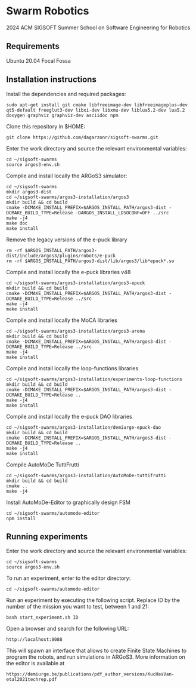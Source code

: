 # Swarm Robotics
2024 ACM SIGSOFT Summer School on Software Engineering for Robotics

## Requirements

Ubuntu 20.04 Focal Fossa

## Installation instructions

Install the dependencies and required packages:

```
sudo apt-get install git cmake libfreeimage-dev libfreeimageplus-dev qt5-default freeglut3-dev libxi-dev libxmu-dev liblua5.2-dev lua5.2 doxygen graphviz graphviz-dev asciidoc npm
```

Clone this repository in $HOME:

```
git clone https://github.com/dagarzonr/sigsoft-swarms.git
```

Enter the work directory and source the relevant environmental variables:

```
cd ~/sigsoft-swarms
source argos3-env.sh
```

Compile and install locally the ARGoS3 simulator:

```
cd ~/sigsoft-swarms
mkdir argos3-dist
cd ~/sigsoft-swarms/argos3-installation/argos3
mkdir build && cd build
cmake -DCMAKE_INSTALL_PREFIX=$ARGOS_INSTALL_PATH/argos3-dist -DCMAKE_BUILD_TYPE=Release -DARGOS_INSTALL_LDSOCONF=OFF ../src
make -j4
make doc
make install
```

Remove the legacy versions of the e-puck library

```
rm -rf $ARGOS_INSTALL_PATH/argos3-dist/include/argos3/plugins/robots/e-puck
rm -rf $ARGOS_INSTALL_PATH/argos3-dist/lib/argos3/lib*epuck*.so
```

Compile and install locally the e-puck libraries v48

```
cd ~/sigsoft-swarms/argos3-installation/argos3-epuck
mkdir build && cd build
cmake -DCMAKE_INSTALL_PREFIX=$ARGOS_INSTALL_PATH/argos3-dist -DCMAKE_BUILD_TYPE=Release ../src
make -j4
make install
```

Compile and install locally the MoCA libraries

```
cd ~/sigsoft-swarms/argos3-installation/argos3-arena
mkdir build && cd build
cmake -DCMAKE_INSTALL_PREFIX=$ARGOS_INSTALL_PATH/argos3-dist -DCMAKE_BUILD_TYPE=Release ../src
make -j4
make install
```

Compile and install locally the loop-functions libraries

```
cd ~/sigsoft-swarms/argos3-installation/experiments-loop-functions
mkdir build && cd build
cmake -DCMAKE_INSTALL_PREFIX=$ARGOS_INSTALL_PATH/argos3-dist -DCMAKE_BUILD_TYPE=Release ..
make -j4
make install
```

Compile and install locally the e-puck DAO libraries

```
cd ~/sigsoft-swarms/argos3-installation/demiurge-epuck-dao
mkdir build && cd build
cmake -DCMAKE_INSTALL_PREFIX=$ARGOS_INSTALL_PATH/argos3-dist -DCMAKE_BUILD_TYPE=Release ..
make -j4
make install
```

Compile AutoMoDe TuttiFrutti

```
cd ~/sigsoft-swarms/argos3-installation/AutoMoDe-tuttifrutti
mkdir build && cd build
cmake ..
make -j4
```

Install AutoMoDe-Editor to graphically design FSM

```
cd ~/sigsoft-swarms/automode-editor
npm install
```

## Running experiments

Enter the work directory and source the relevant environmental variables:

```
cd ~/sigsoft-swarms
source argos3-env.sh
```

To run an experiment, enter to the editor directory:

```
cd ~/sigsoft-swarms/automode-editor
```

Run an experiment by executing the following script. Replace ID by the number of the mission you want to test, between 1 and 21:

```
bash start_experiment.sh ID
```

Open a browser and search for the following URL:

```
http://localhost:8088
```

This will spawn an interface that allows to create Finite State Machines to program the robots, and run simulations in ARGoS3. More information on the editor is available at

```
https://demiurge.be/publications/pdf_author_versions/KucHasVan-etal2021techrep.pdf
```



